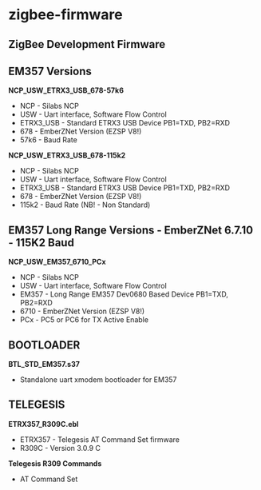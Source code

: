 # zigbee-firmware
## ZigBee Development Firmware

## EM357 Versions
__NCP_USW_ETRX3_USB_678-57k6__
* NCP - Silabs NCP
* USW - Uart interface, Software Flow Control 
* ETRX3_USB - Standard ETRX3 USB Device PB1=TXD, PB2=RXD
* 678 - EmberZNet Version (EZSP V8!)
* 57k6 - Baud Rate
 
__NCP_USW_ETRX3_USB_678-115k2__
* NCP - Silabs NCP
* USW - Uart interface, Software Flow Control 
* ETRX3_USB - Standard ETRX3 USB Device PB1=TXD, PB2=RXD
* 678 - EmberZNet Version (EZSP V8!)
* 115k2 - Baud Rate (NB! - Non Standard)

## EM357 Long Range Versions - EmberZNet 6.7.10 - 115K2 Baud
__NCP_USW_EM357_6710_PCx__
* NCP - Silabs NCP
* USW - Uart interface, Software Flow Control 
* EM357 - Long Range EM357 Dev0680 Based Device PB1=TXD, PB2=RXD
* 6710 - EmberZNet Version (EZSP V8!)
* PCx - PC5 or PC6 for TX Active Enable

## BOOTLOADER ##
__BTL_STD_EM357.s37__
* Standalone uart xmodem bootloader for EM357

 
## TELEGESIS ##
__ETRX357_R309C.ebl__
* ETRX357 - Telegesis AT Command Set firmware 
* R309C - Version 3.0.9 C
 
__Telegesis R309 Commands__
* AT Command Set
